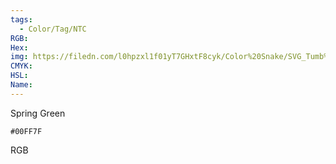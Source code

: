 ```yaml
---
tags:
  - Color/Tag/NTC
RGB:
Hex:
img: https://filedn.com/l0hpzxl1f01yT7GHxtF8cyk/Color%20Snake/SVG_Tumb%20Mass%20No%20Name/00FF7F.svg
CMYK:
HSL:
Name:
---
```

Spring Green
```palette
#00FF7F
```
RGB
